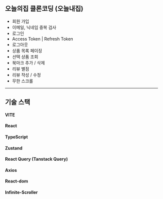 ## 오늘의집 클론코딩 (오늘내집)


- 회원 가입
- 이메일, 닉네임 중복 검사 
- 로그인 
- Access Token | Refresh Token
- 로그아웃
- 상품 목록 페이징 
- 선택 상품 조회 
- 북마크 추가 / 삭제
- 리뷰 별점
- 리뷰 작성 / 수정 
- 무한 스크롤

***

## 기술 스택

#### VITE
#### React
#### TypeScript
#### Zustand
#### React Query (Tanstack Query)
#### Axios
#### React-dom
#### Infinite-Scroller
